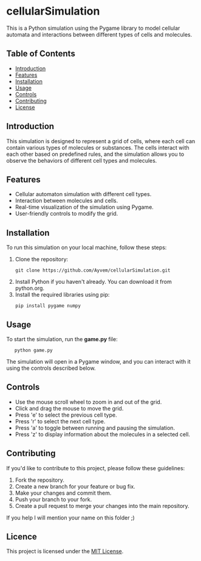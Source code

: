 # cellularSimulation

This is a Python simulation using the Pygame library to model cellular automata and interactions between different types of cells and molecules.

## Table of Contents

- [Introduction](#introduction)
- [Features](#features)
- [Installation](#installation)
- [Usage](#usage)
- [Controls](#controls)
- [Contributing](#contributing)
- [License](#license)

## Introduction

This simulation is designed to represent a grid of cells, where each cell can contain various types of molecules or substances. The cells interact with each other based on predefined rules, and the simulation allows you to observe the behaviors of different cell types and molecules.

## Features

- Cellular automaton simulation with different cell types.
- Interaction between molecules and cells.
- Real-time visualization of the simulation using Pygame.
- User-friendly controls to modify the grid.

## Installation

To run this simulation on your local machine, follow these steps:

1. Clone the repository:
   ```shell
   git clone https://github.com/Ayvem/cellularSimulation.git
   ```
2. Install Python if you haven't already. You can download it from python.org.
3. Install the required libraries using pip:
   ```shell
   pip install pygame numpy
   ```
## Usage
To start the simulation, run the **game.py** file:
```shell
   python game.py
   ```
The simulation will open in a Pygame window, and you can interact with it using the controls described below.

## Controls
- Use the mouse scroll wheel to zoom in and out of the grid.
- Click and drag the mouse to move the grid.
- Press 'e' to select the previous cell type.
- Press 'r' to select the next cell type.
- Press 'a' to toggle between running and pausing the simulation.
- Press 'z' to display information about the molecules in a selected cell.

## Contributing 
If you'd like to contribute to this project, please follow these guidelines:

1. Fork the repository.
2. Create a new branch for your feature or bug fix.
3. Make your changes and commit them.
4. Push your branch to your fork.
5. Create a pull request to merge your changes into the main repository.

If you help I will mention your name on this folder ;) 

## Licence

This project is licensed under the [MIT License](/LICENSE).

   
